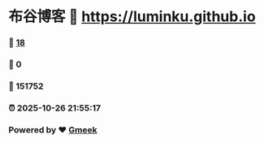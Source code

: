 # 布谷博客 :link: https://luminku.github.io 
### :page_facing_up: [18](https://luminku.github.io/tag.html) 
### :speech_balloon: 0 
### :hibiscus: 151752 
### :alarm_clock: 2025-10-26 21:55:17 
### Powered by :heart: [Gmeek](https://github.com/Meekdai/Gmeek)
